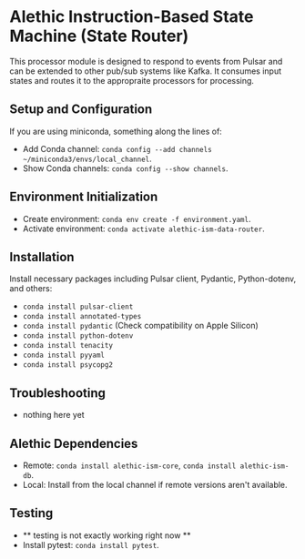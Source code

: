 # Alethic Instruction-Based State Machine (State Router)

This processor module is designed to respond to events from Pulsar and can be extended to other pub/sub systems like Kafka. It consumes input states and routes it to the appropraite processors for processing.

## Setup and Configuration
If you are using miniconda, something along the lines of:
- Add Conda channel: `conda config --add channels ~/miniconda3/envs/local_channel`.
- Show Conda channels: `conda config --show channels`.

## Environment Initialization
- Create environment: `conda env create -f environment.yaml`.
- Activate environment: `conda activate alethic-ism-data-router`.

## Installation
Install necessary packages including Pulsar client, Pydantic, Python-dotenv, and others:
- `conda install pulsar-client`
- `conda install annotated-types`
- `conda install pydantic` (Check compatibility on Apple Silicon)
- `conda install python-dotenv`
- `conda install tenacity`
- `conda install pyyaml`
- `conda install psycopg2`

## Troubleshooting
- nothing here yet

## Alethic Dependencies
- Remote: `conda install alethic-ism-core`, `conda install alethic-ism-db`.
- Local: Install from the local channel if remote versions aren't available.

## Testing
- ** testing is not exactly working right now **
- Install pytest: `conda install pytest`.

